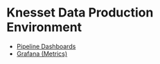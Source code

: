 # Knesset Data Production Environment

* [Pipeline Dashboards](https://production.oknesset.org/pipeline)
* [Grafana (Metrics)](https://production.oknesset.org/grafana/login)
